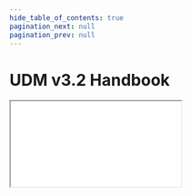 ```yaml
---
hide_table_of_contents: true
pagination_next: null
pagination_prev: null
---
```


# UDM v3.2 Handbook

<iframe src="/data-standard-docs/handbook/v3.2/"
  title="Data Standard v3.2 Handbook" />
